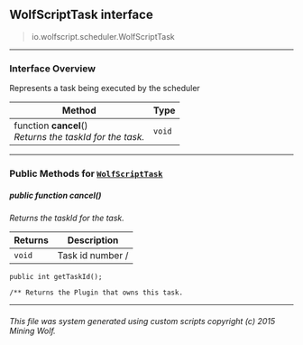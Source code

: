 ## WolfScriptTask __interface__

>io.wolfscript.scheduler.WolfScriptTask

---

### Interface Overview

Represents a task being executed by the scheduler

Method | Type   
--- | :--- 
 function __cancel__() <br> _Returns the taskId for the task._ | `void`



---


### Public Methods for [`WolfScriptTask`](WolfScriptTask.md)

##### <a id='cancel'></a>public  function __cancel__()

_Returns the taskId for the task._

Returns | Description
--- | --- 
`void` | Task id number /
    public int getTaskId();

    /** Returns the Plugin that owns this task.


---


###### This file was system generated using custom scripts copyright (c) 2015 Mining Wolf.
	

